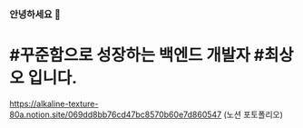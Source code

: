 ### 안녕하세요 👋

# #꾸준함으로 성장하는 백엔드 개발자 #최상오 입니다.
https://alkaline-texture-80a.notion.site/069dd8bb76cd47bc8570b60e7d860547 (노션 포토폴리오)
<!--
**Choisangoh/Choisangoh** is a ✨ _special_ ✨ repository because its `README.md` (this file) appears on your GitHub profile.

Here are some ideas to get you started:

- 🔭 I’m currently working on ...
- 🌱 I’m currently learning ...
- 👯 I’m looking to collaborate on ...
- 🤔 I’m looking for help with ...
- 💬 Ask me about ...
- 📫 How to reach me: ...
- 😄 Pronouns: ...
- ⚡ Fun fact: ...
-->

